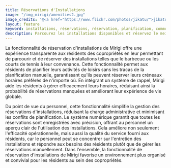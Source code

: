 ```yaml
---
title: Réservations d'Installations
image: "/img_mirigi/amenities2.jpg"
image_credits: '@<a href="https://www.flickr.com/photos/jikatu/">jikatu</a>'
layout: feature
keyword: installations, réservations, réservation, planification, commodité, expérience résident
description: Parcourez les installations disponibles et réservez le meilleur moment pour vous, où que vous soyez. Demandez à Mirigi de vous rappeler afin de ne pas oublier.
---
```

La fonctionnalité de réservation d'installations de Mirigi offre une expérience transparente aux résidents des copropriétés en leur permettant de parcourir et de réserver des installations telles que le barbecue ou les courts de tennis à leur convenance. Cette fonctionnalité permet aux résidents de planifier leurs activités de loisirs sans les tracas de la planification manuelle, garantissant qu'ils peuvent réserver leurs créneaux horaires préférés de n'importe où. En intégrant un système de rappel, Mirigi aide les résidents à gérer efficacement leurs horaires, réduisant ainsi la probabilité de réservations manquées et améliorant leur expérience de vie globale.

Du point de vue du personnel, cette fonctionnalité simplifie la gestion des réservations d'installations, réduisant la charge administrative et minimisant les conflits de planification. Le système numérique garantit que toutes les réservations sont enregistrées avec précision, offrant au personnel un aperçu clair de l'utilisation des installations. Cela améliore non seulement l'efficacité opérationnelle, mais aussi la qualité du service fourni aux résidents, car le personnel peut se concentrer sur l'entretien des installations et répondre aux besoins des résidents plutôt que de gérer les réservations manuellement. Dans l'ensemble, la fonctionnalité de réservation d'installations de Mirigi favorise un environnement plus organisé et convivial pour les résidents au sein des copropriétés. 

